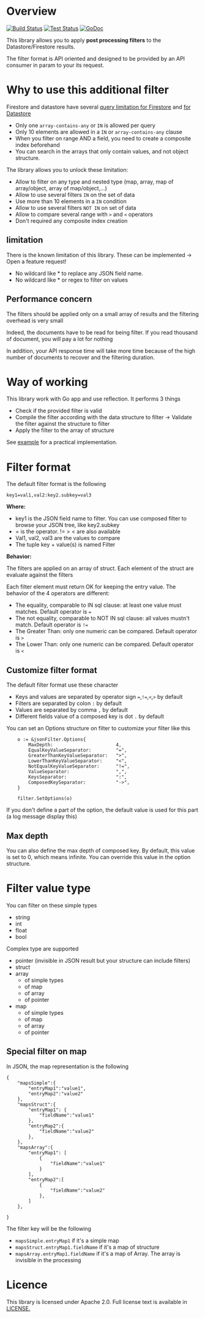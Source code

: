 # Overview

[![Build Status](https://github.com/guillaumeblaquiere/jsonFilter/workflows/build/badge.svg)](https://github.com/guillaumeblaquiere/jsonFilter/actions?query=workflow%3Abuild)
[![Test Status](https://github.com/guillaumeblaquiere/jsonFilter/workflows/test/badge.svg)](https://github.com/guillaumeblaquiere/jsonFilter/actions?query=workflow%3Atest)
[![GoDoc](https://img.shields.io/badge/go-documentation-blue.svg?style=flat-square)](https://pkg.go.dev/github.com/guillaumeblaquiere/jsonFilter)

This library allows you to apply **post processing filters** to the Datastore/Firestore results. 

The filter format is API oriented and designed to be provided by an API consumer in param to your its request.

# Why to use this additional filter

Firestore and datastore have several [query limitation for Firestore](https://firebase.google.com/docs/firestore/query-data/queries#query_limitations)
and [for Datastore](https://cloud.google.com/datastore/docs/concepts/queries#restrictions_on_queries)

- Only one `array-contains-any` or `IN` is allowed per query
- Only 10 elements are allowed in a `IN` or `array-contains-any` clause
- When you filter on range AND a field, you need to create a composite index beforehand
- You can search in the arrays that only contain values, and not object structure.

The library allows you to unlock these limitation:

- Allow to filter on any type and nested type (map, array, map of array/object, array of map/object,...)
- Allow to use several filters `IN` on the set of data
- Use more than 10 elements in a `IN` condition
- Allow to use several filters `NOT IN` on set of data
- Allow to compare several range with `>` and `<` operators
- Don't required any composite index creation 

## limitation
 
There is the known limitation of this library. These can be implemented -> Open a feature request!
 
 - No wildcard like * to replace any JSON field name.
 - No wildcard like * or regex to filter on values

## Performance concern

The filters should be applied only on a small array of results and the filtering overhead is very 
small

Indeed, the documents have to be read for being filter. If you read thousand of document, 
you will pay a lot for nothing
 
In addition, your API response time will take more time because of the high number of documents 
to recover
 and the filtering duration. 

# Way of working

This library work with Go app and use reflection. It performs 3 things

- Check if the provided filter is valid 
- Compile the filter according with the data structure to filter -> Validate the filter against
 the structure to filter
- Apply the filter to the array of structure

See [example](https://github.com/guillaumeblaquiere/jsonFilter/blob/master/examples/example.go) for a practical implementation.

# Filter format

The default filter format is the following
```
key1=val1,val2:key2.subkey=val3
```
**Where:**

- key1 is the JSON field name to filter. You can use composed filter to browse your JSON tree, 
like key2.subkey
- = is the operator. != > < are also available
- Val1, val2, val3 are the values to compare
- The tuple key + value(s) is named Filter

**Behavior:**

The filters are applied on an array of struct. Each element of the struct are evaluate against the filters

Each filter element must return OK for keeping the entry value. The behavior of the 4 operators are different:
- The equality, comparable to IN sql clause: at least one value must matches. Default operator is `=`
- The not equality, comparable to NOT IN sql clause: all values mustn't match. Default operator is `!=`
- The Greater Than: only one numeric can be compared. Default operator is `>`
- The Lower Than: only one numeric can be compared. Default operator is `<`


## Customize filter format

The default filter format use these character

- Keys and values are separated by operator sign `=`,`!=`,`<`,`>` by default
- Filters are separated by colon `:` by default
- Values are separated by comma `,` by default
- Different fields value of a composed key is dot `.` by default

You can set an Options structure on filter to customize your filter like this

```
	o := &jsonFilter.Options{
		MaxDepth:                       4,
		EqualKeyValueSeparator:    		"=",
  		GreaterThanKeyValueSeparator: 	">",
		LowerThanKeyValueSeparator:   	"<",
		NotEqualKeyValueSeparator:    	"!=",
		ValueSeparator:                 ",",
		KeysSeparator:                  ":",
		ComposedKeySeparator:           "->",
	}
	
	filter.SetOptions(o)
```

If you don't define a part of the option, the default value is used for this part (a log 
message display this)

## Max depth

You can also define the max depth of composed key. By default, this value is set to 0, 
which means infinite. You can override this value in the option structure.

# Filter value type

You can filter on these simple types

- string
- int
- float
- bool

Complex type are supported
- pointer (invisible in JSON result but your structure can include filters)
- struct
- array
  - of simple types
  - of map
  - of array 
  - of pointer
- map
  - of simple types
  - of map
  - of array 
  - of pointer
 
## Special filter on map
In JSON, the map representation is the following
```
{
    "mapsSimple":{
        "entryMap1":"value1",
        "entryMap2":"value2"
    },
    "mapsStruct":{
        "entryMap1": {
            "fieldName":"value1"
        },
        "entryMap2":{
            "fieldName":"value2"
        },
    },
    "mapsArray":{
        "entryMap1": [
            {
                "fieldName":"value1"
            }
        ],
        "entryMap2":[
            {
                "fieldName":"value2"
            },
        ]
    },

}
```

The filter key will be the following

- `mapsSimple.entryMap1` if it's a simple map
- `mapsStruct.entryMap1.fieldName` if it's a map of structure
- `mapsArray.entryMap1.fieldName` if it's a map of Array. The array is invisible in the processing

# Licence

This library is licensed under Apache 2.0. Full license text is available in [LICENSE.](https://github.com/guillaumeblaquiere/jsonFilter/blob/master/LICENSE)